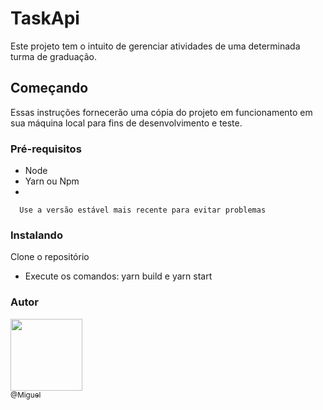 # TaskApi

Este projeto tem o intuito de gerenciar atividades de uma determinada turma de graduação.

## Começando

Essas instruções fornecerão uma cópia do projeto em funcionamento em sua máquina local para fins de desenvolvimento e teste.

### Pré-requisitos


<ul>
  <li>Node</li>
  <li>Yarn ou Npm<li/>
</ul>


``` 
  Use a versão estável mais recente para evitar problemas
```

### Instalando

Clone o repositório

<ul>
  <li>Execute os comandos: yarn build e yarn start </li>
</ul>


### Autor


[<img src="https://avatars1.githubusercontent.com/miguellrodrigues" width="115"><br><sub>@Miguel</sub>](https://github.com/miguellrodrigues)
